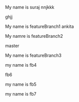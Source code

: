 My name is suraj
nnjkkk

ghjj

My name is featureBranch1
ankita

My namre is featureBranch2

master

My name is featureBranch3

my name is fb4

fb6

my name is fb5

my name is fb7
